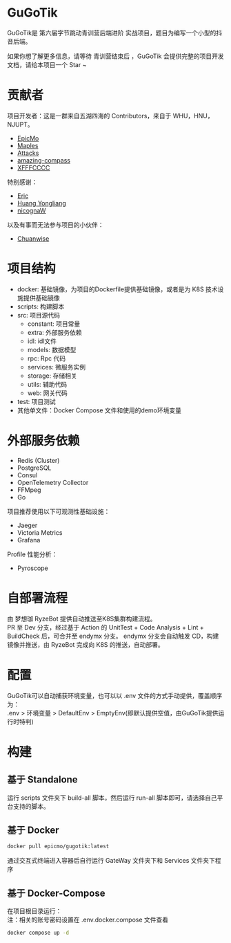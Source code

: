 # GuGoTik  
GuGoTik是 第六届字节跳动青训营后端进阶 实战项目，题目为编写一个小型的抖音后端。  

如果你想了解更多信息，请等待 青训营结束后 ，GuGoTik 会提供完整的项目开发文档，请给本项目一个 Star ~
# 贡献者
项目开发者：这是一群来自五湖四海的 Contributors，来自于 WHU，HNU，NJUPT。
- [EpicMo](https://github.com/liaosunny123)  
- [Maples](https://github.com/Maple-pro)  
- [Attacks](https://github.com/Attack825)  
- [amazing-compass](https://github.com/amazing-compass)  
- [XFFFCCCC](https://github.com/XFFFCCCC)  

特别感谢：  
- [Eric](https://github.com/ExerciseBook)  
- [Huang Yongliang](https://github.com/956237586)  
- [nicognaW](https://github.com/nicognaW)  

以及有事而无法参与项目的小伙伴：  
- [Chuanwise](https://github.com/Chuanwise)  

# 项目结构  
- docker: 基础镜像，为项目的Dockerfile提供基础镜像，或者是为 K8S 技术设施提供基础镜像
- scripts: 构建脚本
- src: 项目源代码
  - constant: 项目常量
  - extra: 外部服务依赖
  - idl: idl文件
  - models: 数据模型
  - rpc: Rpc 代码
  - services: 微服务实例
  - storage: 存储相关
  - utils: 辅助代码
  - web: 网关代码
- test: 项目测试
- 其他单文件：Docker Compose 文件和使用的demo环境变量

# 外部服务依赖
- Redis (Cluster)
- PostgreSQL  
- Consul  
- OpenTelemetry Collector  
- FFMpeg  
- Go  

项目推荐使用以下可观测性基础设施：  
- Jaeger
- Victoria Metrics
- Grafana

Profile 性能分析：  
- Pyroscope 

# 自部署流程  
由 梦想珈 RyzeBot 提供自动推送至K8S集群构建流程。  
PR 至 Dev 分支，经过基于 Action 的 UnitTest + Code Analysis + Lint + BuildCheck 后，可合并至 endymx 分支。
endymx 分支会自动触发 CD，构建镜像并推送，由 RyzeBot 完成向 K8S 的推送，自动部署。

# 配置  
GuGoTik可以自动捕获环境变量，也可以以 .env 文件的方式手动提供，覆盖顺序为：  
.env > 环境变量 > DefaultEnv > EmptyEnv(即默认提供空值，由GuGoTik提供运行时特判)

# 构建
## 基于 Standalone
运行 scripts 文件夹下 build-all 脚本，然后运行 run-all 脚本即可，请选择自己平台支持的脚本。
## 基于 Docker  
```bash
docker pull epicmo/gugotik:latest
```
通过交互式终端进入容器后自行运行 GateWay 文件夹下和 Services 文件夹下程序  
## 基于 Docker-Compose
在项目根目录运行：  
注：相关的账号密码设置在 .env.docker.compose 文件查看  
```bash
docker compose up -d
```